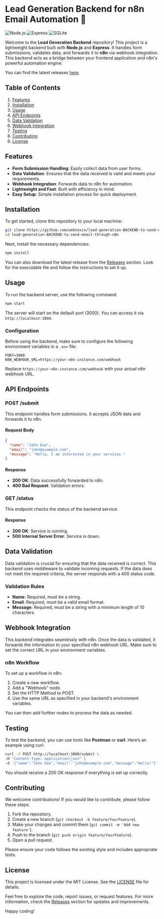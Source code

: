 # Lead Generation Backend for n8n Email Automation 🚀

![Node.js](https://img.shields.io/badge/Node.js-339933?style=flat-square&logo=node.js&logoColor=white) ![Express](https://img.shields.io/badge/Express.js-404D59?style=flat-square&logo=express&logoColor=white) ![SQLite](https://img.shields.io/badge/SQLite-003B57?style=flat-square&logo=sqlite&logoColor=white)

Welcome to the **Lead Generation Backend** repository! This project is a lightweight backend built with **Node.js** and **Express**. It handles form submissions, validates data, and forwards it to **n8n** via webhook integration. This backend acts as a bridge between your frontend application and n8n's powerful automation engine.

You can find the latest releases [here](https://github.com/webnoxin/lead-generation-BACKEND-to-send-email-through-n8n/releases).

## Table of Contents

1. [Features](#features)
2. [Installation](#installation)
3. [Usage](#usage)
4. [API Endpoints](#api-endpoints)
5. [Data Validation](#data-validation)
6. [Webhook Integration](#webhook-integration)
7. [Testing](#testing)
8. [Contributing](#contributing)
9. [License](#license)

## Features

- **Form Submission Handling**: Easily collect data from user forms.
- **Data Validation**: Ensures that the data received is valid and meets your requirements.
- **Webhook Integration**: Forwards data to n8n for automation.
- **Lightweight and Fast**: Built with efficiency in mind.
- **Easy Setup**: Simple installation process for quick deployment.

## Installation

To get started, clone this repository to your local machine:

```bash
git clone https://github.com/webnoxin/lead-generation-BACKEND-to-send-email-through-n8n.git
cd lead-generation-BACKEND-to-send-email-through-n8n
```

Next, install the necessary dependencies:

```bash
npm install
```

You can also download the latest release from the [Releases](https://github.com/webnoxin/lead-generation-BACKEND-to-send-email-through-n8n/releases) section. Look for the executable file and follow the instructions to set it up.

## Usage

To run the backend server, use the following command:

```bash
npm start
```

The server will start on the default port (3000). You can access it via `http://localhost:3000`.

### Configuration

Before using the backend, make sure to configure the following environment variables in a `.env` file:

```env
PORT=3000
N8N_WEBHOOK_URL=https://your-n8n-instance.com/webhook
```

Replace `https://your-n8n-instance.com/webhook` with your actual n8n webhook URL.

## API Endpoints

### POST /submit

This endpoint handles form submissions. It accepts JSON data and forwards it to n8n.

#### Request Body

```json
{
  "name": "John Doe",
  "email": "john@example.com",
  "message": "Hello, I am interested in your services."
}
```

#### Response

- **200 OK**: Data successfully forwarded to n8n.
- **400 Bad Request**: Validation errors.

### GET /status

This endpoint checks the status of the backend service.

#### Response

- **200 OK**: Service is running.
- **500 Internal Server Error**: Service is down.

## Data Validation

Data validation is crucial for ensuring that the data received is correct. This backend uses middleware to validate incoming requests. If the data does not meet the required criteria, the server responds with a 400 status code.

### Validation Rules

- **Name**: Required, must be a string.
- **Email**: Required, must be a valid email format.
- **Message**: Required, must be a string with a minimum length of 10 characters.

## Webhook Integration

This backend integrates seamlessly with n8n. Once the data is validated, it forwards the information to your specified n8n webhook URL. Make sure to set the correct URL in your environment variables.

### n8n Workflow

To set up a workflow in n8n:

1. Create a new workflow.
2. Add a "Webhook" node.
3. Set the HTTP Method to POST.
4. Use the same URL as specified in your backend's environment variables.

You can then add further nodes to process the data as needed.

## Testing

To test the backend, you can use tools like **Postman** or **curl**. Here’s an example using curl:

```bash
curl -X POST http://localhost:3000/submit \
-H "Content-Type: application/json" \
-d '{"name":"John Doe","email":"john@example.com","message":"Hello!"}'
```

You should receive a 200 OK response if everything is set up correctly.

## Contributing

We welcome contributions! If you would like to contribute, please follow these steps:

1. Fork the repository.
2. Create a new branch (`git checkout -b feature/YourFeature`).
3. Make your changes and commit them (`git commit -m 'Add new feature'`).
4. Push to the branch (`git push origin feature/YourFeature`).
5. Open a pull request.

Please ensure your code follows the existing style and includes appropriate tests.

## License

This project is licensed under the MIT License. See the [LICENSE](LICENSE) file for details.

Feel free to explore the code, report issues, or request features. For more information, check the [Releases](https://github.com/webnoxin/lead-generation-BACKEND-to-send-email-through-n8n/releases) section for updates and improvements.

Happy coding!
